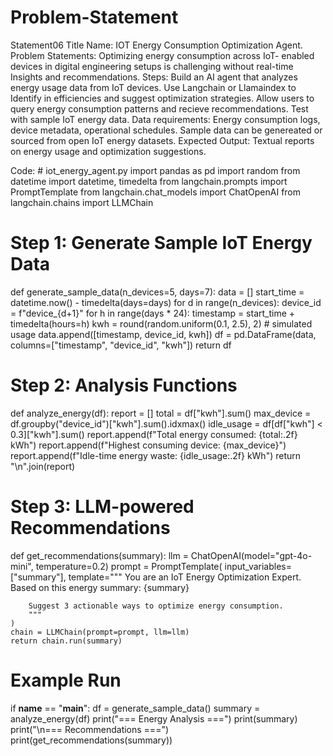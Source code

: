# Problem-Statement
Statement06
Title Name: IOT Energy Consumption Optimization Agent. Problem Statements: Optimizing energy consumption across IoT- enabled devices in digital engineering setups is challenging without real-time Insights and recommendations. Steps: Build an AI agent that analyzes energy usage data from IoT devices. Use Langchain or Llamaindex to Identify in efficiencies and suggest optimization strategies. Allow users to query energy consumption patterns and recieve recommendations. Test with sample IoT energy data. Data requirements: Energy consumption logs, device metadata, operational schedules. Sample data can be genereated or sourced from open IoT energy datasets. Expected Output: Textual reports on energy usage and optimization suggestions.


Code: # iot_energy_agent.py
import pandas as pd
import random
from datetime import datetime, timedelta
from langchain.prompts import PromptTemplate
from langchain.chat_models import ChatOpenAI
from langchain.chains import LLMChain

# Step 1: Generate Sample IoT Energy Data
def generate_sample_data(n_devices=5, days=7):
    data = []
    start_time = datetime.now() - timedelta(days=days)
    for d in range(n_devices):
        device_id = f"device_{d+1}"
        for h in range(days * 24):
            timestamp = start_time + timedelta(hours=h)
            kwh = round(random.uniform(0.1, 2.5), 2)  # simulated usage
            data.append([timestamp, device_id, kwh])
    df = pd.DataFrame(data, columns=["timestamp", "device_id", "kwh"])
    return df

# Step 2: Analysis Functions
def analyze_energy(df):
    report = []
    total = df["kwh"].sum()
    max_device = df.groupby("device_id")["kwh"].sum().idxmax()
    idle_usage = df[df["kwh"] < 0.3]["kwh"].sum()
    report.append(f"Total energy consumed: {total:.2f} kWh")
    report.append(f"Highest consuming device: {max_device}")
    report.append(f"Idle-time energy waste: {idle_usage:.2f} kWh")
    return "\n".join(report)

# Step 3: LLM-powered Recommendations
def get_recommendations(summary):
    llm = ChatOpenAI(model="gpt-4o-mini", temperature=0.2)
    prompt = PromptTemplate(
        input_variables=["summary"],
        template="""
        You are an IoT Energy Optimization Expert.
        Based on this energy summary:
        {summary}
        
        Suggest 3 actionable ways to optimize energy consumption.
        """
    )
    chain = LLMChain(prompt=prompt, llm=llm)
    return chain.run(summary)

# Example Run
if __name__ == "__main__":
    df = generate_sample_data()
    summary = analyze_energy(df)
    print("=== Energy Analysis ===")
    print(summary)
    print("\n=== Recommendations ===")
    print(get_recommendations(summary))
